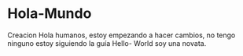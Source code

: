# Hola-Mundo
Creacion 
 Hola humanos, 
 estoy empezando a hacer cambios, no tengo ninguno estoy siguiendo la guía Hello- World soy una novata. 
